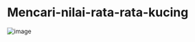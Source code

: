 # Mencari-nilai-rata-rata-kucing



![image](https://github.com/user-attachments/assets/f101d7dd-ce3f-48dd-b559-c5edb194ea18)





